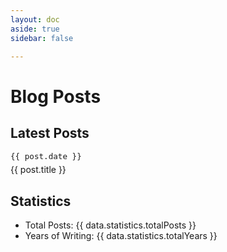 ```yaml
---
layout: doc
aside: true
sidebar: false

---
```


<script setup>
import { data } from '../.vitepress/theme/data/blog.data'
</script>

# Blog Posts

## Latest Posts

<ul class="post-list">
  <li v-for="post in data.latestPosts" :key="post.url" class="post-item">
    <span class="post-date">{{ post.date }}</span>
    <a :href="post.url" class="post-title">{{ post.title }}</a>
  </li>
</ul>

## Statistics

- Total Posts: {{ data.statistics.totalPosts }}
- Years of Writing: {{ data.statistics.totalYears }}

<style scoped>
.post-list {
  list-style: none;
  padding: 0;
}

.post-item {
  margin: 0.8rem 0;
  display: flex;
  align-items: baseline;
}

.post-date {
  color: var(--vp-c-text-2);
  font-family: Monaco, monospace;
  font-size: 0.9em;
  margin-right: 1rem;
  min-width: 7em;
}

.post-title {
  color: var(--vp-c-text-1);
  text-decoration: none;
}

.post-title:hover {
  color: var(--vp-c-brand);
}

@media (max-width: 960px) {
  .post-item {
    flex-direction: column;
  }
  
  .post-date {
    margin-bottom: 0.3rem;
  }
}
</style>
